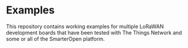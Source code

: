 # Examples

This repository contains working examples for multiple LoRaWAN development boards that have been tested with The Things Network and some or all of the SmarterOpen platform.
